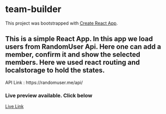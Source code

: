 # team-builder

This project was bootstrapped with [Create React App](https://github.com/facebook/create-react-app).

<h2>This is a simple React App. In this app we load users from RandomUser Api. Here one can add a member, confirm it and show the selected members. Here we used react routing and localstorage to hold the states.</h2>
<p>API Link : https://randomuser.me/api/</p>
<h3>Live preview available. Click below</h3>
<a href="https://team-builder-jahed.netlify.app/">Live Link</a>

